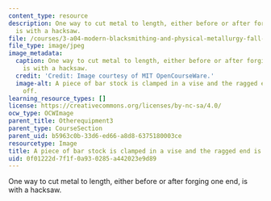 ```yaml
---
content_type: resource
description: One way to cut metal to length, either before or after forging one end,
  is with a hacksaw.
file: /courses/3-a04-modern-blacksmithing-and-physical-metallurgy-fall-2008/0f01222d7f1f0a930285a442023e9d89_047.jpg
file_type: image/jpeg
image_metadata:
  caption: One way to cut metal to length, either before or after forging one end,
    is with a hacksaw.
  credit: 'Credit: Image courtesy of MIT OpenCourseWare.'
  image-alt: A piece of bar stock is clamped in a vise and the ragged end is sawed
    off.
learning_resource_types: []
license: https://creativecommons.org/licenses/by-nc-sa/4.0/
ocw_type: OCWImage
parent_title: Otherequipment3
parent_type: CourseSection
parent_uid: b5963c0b-33d6-ed66-a8d8-6375180003ce
resourcetype: Image
title: A piece of bar stock is clamped in a vise and the ragged end is sawed off
uid: 0f01222d-7f1f-0a93-0285-a442023e9d89
---
```

One way to cut metal to length, either before or after forging one end, is with a hacksaw.